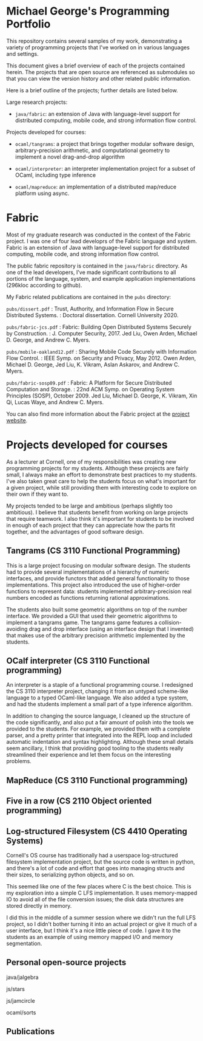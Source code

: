 Michael George's Programming Portfolio
======================================

This repository contains several samples of my work, demonstrating a variety of
programming projects that I've worked on in various languages and settings.

This document gives a brief overview of each of the projects contained herein.
The projects that are open source are referenced as submodules so that you can
view the version history and other related public information.

Here is a brief outline of the projects; further details are listed below.

Large research projects:

 * `java/fabric`: an extension of Java with language-level support for
   distributed computing, mobile code, and strong information flow control.

Projects developed for courses:

 * `ocaml/tangrams`: a project that brings together modular software design,
   arbitrary-precision arithmetic, and computational geometry to implement a
   novel drag-and-drop algorithm

 * `ocaml/interpreter`: an interpreter implementation project for a subset of
   OCaml, including type inference

 * `ocaml/mapreduce`: an implementation of a distributed map/reduce platform
   using async.

Fabric
======

Most of my graduate research was conducted in the context of the Fabric
project.  I was one of four lead developrs of the Fabric language and system.
Fabric is an extension of Java with language-level support for distributed
computing, mobile code, and strong information flow control.

The public fabric repository is contained in the `java/fabric` directory.  As
one of the lead developers, I've made significant contributions to all portions
of the language, system, and example application implementations (296kloc
according to github).

My Fabric related publications are contained in the `pubs` directory:

`pubs/dissert.pdf`
: Trust, Authority, and Information Flow in Secure Distributed Systems.
: Doctoral dissertation. Cornell University 2020.

`pubs/fabric-jcs.pdf`
: Fabric: Building Open Distributed Systems Securely by Construction.
: J. Computer Security, 2017.
  Jed Liu, Owen Arden, Michael D. George, and Andrew C. Myers.

`pubs/mobile-oakland12.pdf`
: Sharing Mobile Code Securely with Information Flow Control.
: IEEE Symp. on Security and Privacy, May 2012.
  Owen Arden, Michael D. George, Jed Liu, K. Vikram, Aslan Askarov, and Andrew C. Myers.

`pubs/fabric-sosp09.pdf`
: Fabric: A Platform for Secure Distributed Computation and Storage.
: 22nd ACM Symp. on Operating System Principles (SOSP), October 2009.
  Jed Liu, Michael D. George, K. Vikram, Xin Qi, Lucas Waye, and Andrew C.  Myers.

You can also find more information about the Fabric project at the
[project website](https://research.cs.cornell.edu/fabric/).


Projects developed for courses
==============================

As a lecturer at Cornell, one of my responsibilities was creating new
programming projects for my students.  Although these projects are fairly
small, I always make an effort to demonstrate best practices to my students.
I've also taken great care to help the students focus on what's important
for a given project, while still providing them with interesting code to
explore on their own if they want to.

My projects tended to be large and ambitious (perhaps slightly too ambitious).
I believe that students benefit from working on large projects that require
teamwork. I also think it's important for students to be involved in enough of
each project that they can appreciate how the parts fit together, and the
advantages of good software design.


Tangrams (CS 3110 Functional Programming)
-----------------------------------------

This is a large project focusing on modular software design.  The students had
to provide several implementations of a hierarchy of numeric interfaces, and
provide functors that added general functionality to those implementations.
This project also introduced the use of higher-order functions to represent
data: students implemented arbitrary-precision real numbers encoded as functions
returning rational approximations.

The students also built some geometric algorithms on top of the number
interface.  We provided a GUI that used their geometric algorithms to implement
a tangrams game.  The tangrams game features a collision-avoiding drag and drop
interface (using an interface design that I invented) that makes use of the
arbitrary precision arithmetic implemented by the students.


OCalf interpreter (CS 3110 Functional programming)
--------------------------------------------------

An interpreter is a staple of a functional programming course.  I redesigned
the CS 3110 interpreter project, changing it from an untyped scheme-like
language to a typed OCaml-like language.  We also added a type system, and had
the students implement a small part of a type inference algorithm.

In addition to changing the source language, I cleaned up the structure of the
code significantly, and also put a fair amount of polish into the tools we
provided to the students.  For example, we provided them with a complete
parser, and a pretty printer that integrated into the REPL loop and included
automatic indentation and syntax highlighting.  Although these small details
seem ancillary, I think that providing good tooling to the students really
streamlined their experience and let them focus on the interesting problems.


MapReduce (CS 3110 Functional programming)
------------------------------------------




Five in a row (CS 2110 Object oriented programming)
---------------------------------------------------

Log-structured Filesystem (CS 4410 Operating Systems)
-----------------------------------------------------

Cornell's OS course has traditionally had a userspace log-structured filesystem
implementation project, but the source code is written in python, and there's a
lot of code and effort that goes into managing structs and their sizes, to
serializing python objects, and so on.

This seemed like one of the few places where C is the best choice.  This is my
exploration into a simple C LFS implementation.  It uses memory-mapped IO to
avoid all of the file conversion issues; the disk data structures are stored
directly in memory.

I did this in the middle of a summer session where we didn't run the full LFS
project, so I didn't bother turning it into an actual project or give it much
of a user interface, but I think it's a nice little piece of code.  I gave it
to the students as an example of using memory mapped I/O and memory
segmentation.

Personal open-source projects
-----------------------------

java/jalgebra

js/stars

js/jamcircle

ocaml/sorts

Publications
------------

